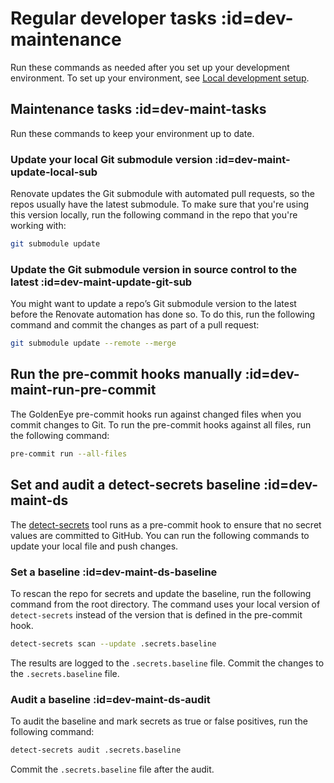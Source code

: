 # Regular developer tasks :id=dev-maintenance

Run these commands as needed after you set up your development environment. To set up your environment, see [Local development setup](local-dev-setup.md).

## Maintenance tasks :id=dev-maint-tasks

Run these commands to keep your environment up to date.

### Update your local Git submodule version :id=dev-maint-update-local-sub

Renovate updates the Git submodule with automated pull requests, so the repos usually have the latest submodule. To make sure that you're using this version locally, run the following command in the repo that you're working with:

```bash
git submodule update
```

### Update the Git submodule version in source control to the latest :id=dev-maint-update-git-sub

You might want to update a repo’s Git submodule version to the latest before the Renovate automation has done so. To do this, run the following command and commit the changes as part of a pull request:

```bash
git submodule update --remote --merge
```

## Run the pre-commit hooks manually :id=dev-maint-run-pre-commit

The GoldenEye pre-commit hooks run against changed files when you commit changes to Git. To run the pre-commit hooks against all files, run the following command:

```bash
pre-commit run --all-files
```

## Set and audit a detect-secrets baseline :id=dev-maint-ds

The [detect-secrets](https://github.com/ibm/detect-secrets) tool runs as a pre-commit hook to ensure that no secret values are committed to GitHub. You can run the following commands to update your local file and push changes.

### Set a baseline :id=dev-maint-ds-baseline

To rescan the repo for secrets and update the baseline, run the following command from the root directory. The command uses your local version of `detect-secrets` instead of the version that is defined in the pre-commit hook.

```bash
detect-secrets scan --update .secrets.baseline
```

The results are logged to the `.secrets.baseline` file. Commit the changes to the `.secrets.baseline` file.

### Audit a baseline :id=dev-maint-ds-audit

To audit the baseline and mark secrets as true or false positives, run the following command:

```bash
detect-secrets audit .secrets.baseline
```

Commit the `.secrets.baseline` file after the audit.
